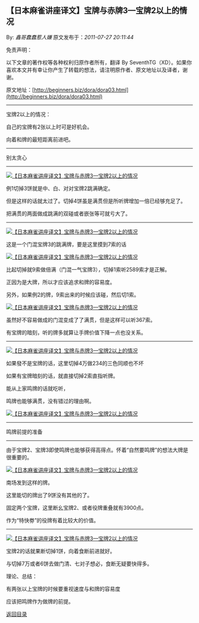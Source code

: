 ## 【日本麻雀讲座译文】宝牌与赤牌3—宝牌2以上的情况

By: *鑫哥蠢蠢惹人嫌* 原文发布于：*2011-07-27 20:11:44*

免责声明：

以下文章的著作权等各种权利归原作者所有，翻译 By
SeventhTG（XD）。如果你喜欢本文并有幸让你产生了转载的想法，请注明原作者、原文地址以及译者，谢谢。

原文地址：[http://beginners.biz/dora/dora03.html](http://beginners.biz/dora/dora03.html)

------------------------------------------------------------------------------------

宝牌2以上的情况：

 

自己的宝牌有2张以上时可是好机会。

向着和牌的最短距离前进吧。

 

------------------------------------------------------------------------------------

别太贪心

------------------------------------------------------------------------------------

[![【日本麻雀讲座译文】宝牌与赤牌3&mdash;宝牌2以上的情况](http://s8.sinaimg.cn/middle/7f78b76fga90c1051c547&amp;690)](http://photo.blog.sina.com.cn/showpic.html#blogid=7f78b76f0100ugyt&url=http://s8.sinaimg.cn/orignal/7f78b76fga90c1051c547)

例1切掉3饼就是中、白、对对宝牌2跳满确定。

但是这样的话就太过了。切掉4饼虽是满贯但是所听牌增加一倍已经够充足了。

把满贯的两面做成跳满的双碰或者嵌张等可就亏大了。

------------------------------------------------------------------------------------

[![【日本麻雀讲座译文】宝牌与赤牌3&mdash;宝牌2以上的情况](http://s3.sinaimg.cn/middle/7f78b76fga90c2eea0d32&amp;690)](http://photo.blog.sina.com.cn/showpic.html#blogid=7f78b76f0100ugyt&url=http://s3.sinaimg.cn/orignal/7f78b76fga90c2eea0d32)

这是一个门混宝牌3的跳满牌，要是这里摸到7索的话

[![【日本麻雀讲座译文】宝牌与赤牌3&mdash;宝牌2以上的情况](http://s12.sinaimg.cn/middle/7f78b76fg774e099a619b&amp;690)](http://photo.blog.sina.com.cn/showpic.html#blogid=7f78b76f0100ugyt&url=http://s12.sinaimg.cn/orignal/7f78b76fg774e099a619b)

比起切掉就9索做倍满（门混一气宝牌3），切掉1索听2589索才是正解。

正因为是大牌，所以才应该追求和牌的容易度。

 

另外，如果例2的牌，9索出来的时候应该碰，然后切1索。

[![【日本麻雀讲座译文】宝牌与赤牌3&mdash;宝牌2以上的情况](http://s9.sinaimg.cn/middle/7f78b76fga90ca8f069d8&amp;690)](http://photo.blog.sina.com.cn/showpic.html#blogid=7f78b76f0100ugyt&url=http://s9.sinaimg.cn/orignal/7f78b76fga90ca8f069d8)

虽然好不容易做成的门混变成了了满贯，但是这样可以听367索。

有宝牌的暗刻，听的牌多就算让手牌价值下降一点也没关系。

------------------------------------------------------------------------------------

[![【日本麻雀讲座译文】宝牌与赤牌3&mdash;宝牌2以上的情况](http://s12.sinaimg.cn/middle/7f78b76fga90cb31375bb&amp;690)](http://photo.blog.sina.com.cn/showpic.html#blogid=7f78b76f0100ugyt&url=http://s12.sinaimg.cn/orignal/7f78b76fga90cb31375bb)

如果發不是宝牌的话，这里切掉4万做234的三色同顺也不坏

如果有宝牌暗刻的话，就直接切掉2索直指听牌。

 

能从上家鸣牌的话就吃听，

鸣牌也能够满贯，没有错过的理由啊。

[![【日本麻雀讲座译文】宝牌与赤牌3&mdash;宝牌2以上的情况](http://s4.sinaimg.cn/middle/7f78b76fga90cc9ccf693&amp;690)](http://photo.blog.sina.com.cn/showpic.html#blogid=7f78b76f0100ugyt&url=http://s4.sinaimg.cn/orignal/7f78b76fga90cc9ccf693)

------------------------------------------------------------------------------------

鸣牌前提的准备

------------------------------------------------------------------------------------

由于宝牌2、宝牌3即使鸣牌也能够获得高得点。怀着“自然要鸣牌”的想法大牌是很重要的。

[![【日本麻雀讲座译文】宝牌与赤牌3&mdash;宝牌2以上的情况](http://s14.sinaimg.cn/middle/7f78b76fga90ceb531bbd&amp;690)](http://photo.blog.sina.com.cn/showpic.html#blogid=7f78b76f0100ugyt&url=http://s14.sinaimg.cn/orignal/7f78b76fga90ceb531bbd)

南场发到这样的牌。

这里能切的牌出了9饼没有其他的了。

固定两个宝牌，这里断幺宝牌2、或者役牌重叠就有3900点。

作为“特快劵”的役牌有着比较大的价值。

------------------------------------------------------------------------------------

[![【日本麻雀讲座译文】宝牌与赤牌3&mdash;宝牌2以上的情况](http://s12.sinaimg.cn/middle/7f78b76fga90d1b4d737b&amp;690)](http://photo.blog.sina.com.cn/showpic.html#blogid=7f78b76f0100ugyt&url=http://s12.sinaimg.cn/orignal/7f78b76fga90d1b4d737b)

宝牌2的话就果断切掉1饼，向着食断前进就好。

与切掉7万或者6饼去做门清、七对子想必，食断无疑要快得多。

理论、总结：

有两张以上宝牌的时候要重视速度与和牌的容易度

应该把鸣牌作为做牌的前提。

 

[返回目录](index.html)
